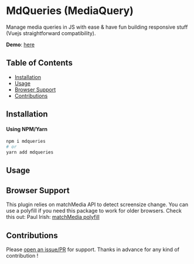 # MdQueries (MediaQuery)
Manage media queries in JS with ease &amp; have fun building responsive stuff (Vuejs straightforward compatibility).

**Demo**: [here](https://nash403.github.io/mdqueries)

## Table of Contents

- [Installation](#installation)
- [Usage](#usage)
- [Browser Support](#browser-support)
- [Contributions](#contributions)

## Installation

#### Using NPM/Yarn

```sh
npm i mdqueries
# or
yarn add mdqueries
```

## Usage

## Browser Support
This plugin relies on matchMedia API to detect screensize change. You can use a polyfill if you need this package to work for older browsers. Check this out:
Paul Irish: [matchMedia polyfill](https://github.com/paulirish/matchMedia.js)

## Contributions

Please [open an issue/PR](https://github.com/nash403/mdqueries/issues/new) for support. Thanks in advance for any kind of contribution !
